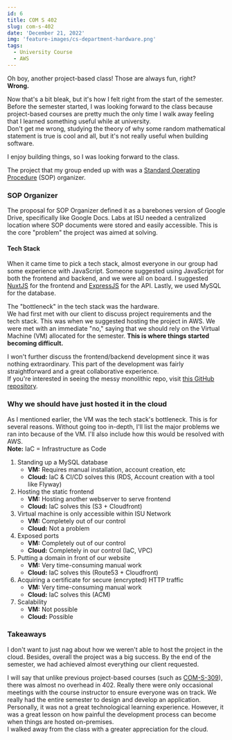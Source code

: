 ```yaml
---
id: 6
title: COM S 402
slug: com-s-402
date: 'December 21, 2022'
img: 'feature-images/cs-department-hardware.png'
tags:
  - University Course
  - AWS
---
```


Oh boy, another project-based class! Those are always fun, right? \
**Wrong.**

<!--more-->

Now that's a bit bleak, but it's how I felt right from the start of the semester. Before the semester started, I was looking forward to the class because project-based courses are pretty much the only time I walk away feeling that I learned something useful while at university. \
Don't get me wrong, studying the theory of why some random mathematical statement is true is cool and all, but it's not really useful when building software.

I enjoy building things, so I was looking forward to the class.

<!-- On the first day we were given a few project choices, as well as offered to create our own idea (with approval). There was only one project choice that peaked my interest. The project titled "Smart Posters" seemed like a cool idea. In summary the idea was to implement QR codes into (digital and physical). When a user scanned the QR code to learn more about an event/topic, the poster's creator would be able to track analytics such as which poster had the most user interaction. This would help someone in future promoting. \
Also, the project seemed quite simple and that it could benefit from being cloud-based, which was really important to me at the time.

We all voted for our top picks and waited a couple of days. The group I was in received our second pick, a Standard Operating Procedure (SOP) organizer.
-->

The project that my group ended up with was a [Standard Operating Procedure](https://g.co/kgs/boL3hv) (SOP) organizer.

### SOP Organizer
The proposal for SOP Organizer defined it as a barebones version of Google Drive, specifically like Google Docs. Labs at ISU needed a centralized location where SOP documents were stored and easily accessible. This is the core "problem" the project was aimed at solving.


#### Tech Stack
When it came time to pick a tech stack, almost everyone in our group had some experience with JavaScript. Someone suggested using JavaScript for both the frontend and backend, and we were all on board. I suggested [NuxtJS](https://nuxtjs.org/) for the frontend and [ExpressJS](https://expressjs.com/) for the API. Lastly, we used MySQL for the database.

The "bottleneck" in the tech stack was the hardware. \
We had first met with our client to discuss project requirements and the tech stack. This was when we suggested hosting the project in AWS. We were met with an immediate "no," saying that we should rely on the Virtual Machine (VM) allocated for the semester. **This is where things started becoming difficult.**
<!-- Another little note is that I proposed test-driven-development, and was pretty much told "No" again. Why would you want to test your code? 😐 -->


I won't further discuss the frontend/backend development since it was nothing extraordinary. This part of the development was fairly straightforward and a great collaborative experience. \
If you're interested in seeing the messy monolithic repo, visit [this GitHub repository](https://github.com/biochenistry/sop-organizer).

### Why we should have just hosted it in the cloud
As I mentioned earlier, the VM was the tech stack's bottleneck. This is for several reasons. Without going too in-depth, I'll list the major problems we ran into because of the VM. I'll also include how this would be resolved with AWS. \
**Note:** IaC = Infrastructure as Code

1. Standing up a MySQL database
    - **VM:** Requires manual installation, account creation, etc
    - **Cloud:** IaC & CI/CD solves this (RDS, Account creation with a tool like Flyway)
1. Hosting the static frontend
    - **VM:** Hosting another webserver to serve frontend
    - **Cloud:** IaC solves this (S3 + Cloudfront)
1. Virtual machine is only accessible within ISU Network
    - **VM:** Completely out of our control
    - **Cloud:** Not a problem
1. Exposed ports
    - **VM:** Completely out of our control
    - **Cloud:** Completely in our control (IaC, VPC)
1. Putting a domain in front of our website
    - **VM:** Very time-consuming manual work
    - **Cloud:** IaC solves this (Route53 + Cloudfront)
1. Acquiring a certificate for secure (encrypted) HTTP traffic
    - **VM:** Very time-consuming manual work
    - **Cloud:** IaC solves this (ACM)
1. Scalability
    - **VM:** Not possible
    - **Cloud:** Possible
<!--
1. TEXT
    - **VM:** 
    - **Cloud:** IaC solves this
-->


### Takeaways

I don't want to just nag about how we weren't able to host the project in the cloud. Besides, overall the project was a big success. By the end of the semester, we had achieved almost everything our client requested.

I will say that unlike previous project-based courses (such as [COM-S-309](/blog/com-s-309)), there was almost no overhead in 402. Really there were only occasional meetings with the course instructor to ensure everyone was on track. We really had the entire semester to design and develop an application. Personally, it was not a great technological learning experience. However, it was a great lesson on how painful the development process can become when things are hosted on-premises. \
I walked away from the class with a greater appreciation for the cloud.


